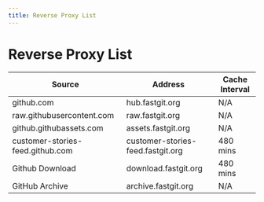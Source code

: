 ```yaml
---
title: Reverse Proxy List
---
```


# Reverse Proxy List

| Source                           | Address                           | Cache Interval |
| -------------------------------- | --------------------------------- | -------------- |
| github.com                       | hub.fastgit.org                   | N/A            |
| raw.githubusercontent.com        | raw.fastgit.org                   | N/A            |
| github.githubassets.com          | assets.fastgit.org                | N/A            |
| customer-stories-feed.github.com | customer-stories-feed.fastgit.org | 480 mins       |
| Github Download                  | download.fastgit.org              | 480 mins       |
| GitHub Archive                   | archive.fastgit.org               | N/A            |
